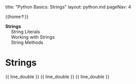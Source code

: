 <frontmatter>
title: "Python Basics: Strings"
layout: python.md
pageNav: 4
</frontmatter>

<div class="website-content" id="main">
<div id="toc">

{{home↑}}
* [**Strings**](#lists)
  * [String Literals](#string-literals)
  * [Working with Strings](#working-with-strings)
  * [String Methods](#string-methods)
  
</div>
<div id="main">

# Strings

<include src="../strings-literals/text.md" />{{ line_double }}
<include src="../strings-workingWith/text.md" />{{ line_double }}
<include src="../strings-methods/text.md" />{{ line_double }}

</div>
</div>